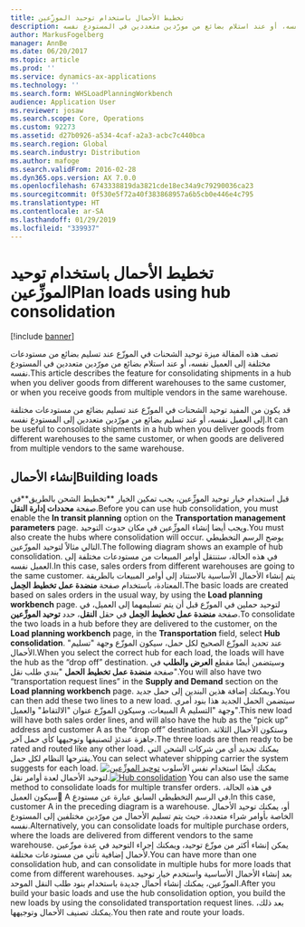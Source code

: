 ```yaml
---
title: تخطيط الأحمال باستخدام توحيد الموزِّعين
description: تصف هذه المقالة ميزة توحيد الشحنات في الموزّع عند تسليم بضائع من مستودعات مختلفة إلى العميل نفسه، أو عند استلام بضائع من مورّدين متعددين في المستودع نفسه.
author: MarkusFogelberg
manager: AnnBe
ms.date: 06/20/2017
ms.topic: article
ms.prod: ''
ms.service: dynamics-ax-applications
ms.technology: ''
ms.search.form: WHSLoadPlanningWorkbench
audience: Application User
ms.reviewer: josaw
ms.search.scope: Core, Operations
ms.custom: 92273
ms.assetid: d27b0926-a534-4caf-a2a3-acbc7c440bca
ms.search.region: Global
ms.search.industry: Distribution
ms.author: mafoge
ms.search.validFrom: 2016-02-28
ms.dyn365.ops.version: AX 7.0.0
ms.openlocfilehash: 6743338819da3821cde18ec34a9c79290036ca23
ms.sourcegitcommit: 0f530e5f72a40f383868957a6b5cb0e446e4c795
ms.translationtype: HT
ms.contentlocale: ar-SA
ms.lasthandoff: 01/29/2019
ms.locfileid: "339937"
---
```

# <a name="plan-loads-using-hub-consolidation"></a><span data-ttu-id="c915c-103">تخطيط الأحمال باستخدام توحيد الموزِّعين</span><span class="sxs-lookup"><span data-stu-id="c915c-103">Plan loads using hub consolidation</span></span>

[!include [banner](../includes/banner.md)]

<span data-ttu-id="c915c-104">تصف هذه المقالة ميزة توحيد الشحنات في الموزّع عند تسليم بضائع من مستودعات مختلفة إلى العميل نفسه، أو عند استلام بضائع من مورّدين متعددين في المستودع نفسه.</span><span class="sxs-lookup"><span data-stu-id="c915c-104">This article describes the feature for consolidating shipments in a hub when you deliver goods from different warehouses to the same customer, or when you receive goods from multiple vendors in the same warehouse.</span></span>

<span data-ttu-id="c915c-105">قد يكون من المفيد توحيد الشحنات في الموزّع عند تسليم بضائع من مستودعات مختلفة إلى العميل نفسه، أو عند تسليم بضائع من مورّدين متعددين إلى المستودع نفسه.</span><span class="sxs-lookup"><span data-stu-id="c915c-105">It can be useful to consolidate shipments in a hub when you deliver goods from different warehouses to the same customer, or when goods are delivered from multiple vendors to the same warehouse.</span></span>

## <a name="building-loads"></a><span data-ttu-id="c915c-106">إنشاء الأحمال</span><span class="sxs-lookup"><span data-stu-id="c915c-106">Building loads</span></span>
<span data-ttu-id="c915c-107">قبل استخدام خيار توحيد الموزِّعين، يجب تمكين الخيار **تخطيط الشحن بالطريق‬**في صفحة **محددات إدارة النقل**.</span><span class="sxs-lookup"><span data-stu-id="c915c-107">Before you can use hub consolidation, you must enable the **In transit planning** option on the **Transportation management parameters** page.</span></span> <span data-ttu-id="c915c-108">ويجب أيضا إنشاء الموزِّعين في مكان حدوث التوحيد.</span><span class="sxs-lookup"><span data-stu-id="c915c-108">You must also create the hubs where consolidation will occur.</span></span> <span data-ttu-id="c915c-109">يوضح الرسم التخطيطي التالي مثالاً لتوحيد الموزّعين.</span><span class="sxs-lookup"><span data-stu-id="c915c-109">The following diagram shows an example of hub consolidation.</span></span> <span data-ttu-id="c915c-110">في هذه الحالة، ستنتقل أوامر المبيعات من مستودعات مختلفة إلى العميل نفسه.</span><span class="sxs-lookup"><span data-stu-id="c915c-110">In this case, sales orders from different warehouses are going to the same customer.</span></span> <span data-ttu-id="c915c-111">يتم إنشاء الأحمال الأساسية بالاستناد إلى أوامر المبيعات بالطريقة المعتادة، باستخدام صفحة **منضدة عمل تخطيط الحِمل‬**.</span><span class="sxs-lookup"><span data-stu-id="c915c-111">The basic loads are created based on sales orders in the usual way, by using the **Load planning workbench** page.</span></span> <span data-ttu-id="c915c-112">لتوحيد حملين في الموزّع قبل أن يتم تسليمهما إلى العميل، في صفحة **منضدة عمل تخطيط الحِمل‬** في حقل **النقل**، حدد **توحيد الموزِّعين‬**.</span><span class="sxs-lookup"><span data-stu-id="c915c-112">To consolidate the two loads in a hub before they are delivered to the customer, on the **Load planning workbench** page, in the **Transportation** field, select **Hub consolidation**.</span></span> <span data-ttu-id="c915c-113">عند تحديد الموزّع الصحيح لكل حمل، سيكون الموزّع وجهة "تسليم" الأحمال.</span><span class="sxs-lookup"><span data-stu-id="c915c-113">When you select the correct hub for each load, the loads will have the hub as the “drop off” destination.</span></span> <span data-ttu-id="c915c-114">وسيتضمن أيضًا مقطع **العرض والطلب** في صفحة **منضدة عمل تخطيط الحمل** "بندي طلب نقل".</span><span class="sxs-lookup"><span data-stu-id="c915c-114">You will also have two “transportation request lines” in the **Supply and Demand** section on the **Load planning workbench** page.</span></span> <span data-ttu-id="c915c-115">ويمكنك إضافة هذين البندين إلى حمل جديد.</span><span class="sxs-lookup"><span data-stu-id="c915c-115">You can then add these two lines to a new load.</span></span> <span data-ttu-id="c915c-116">سيتضمن الحمل الجديد هذا بنود أمري المبيعات، وسيكون الموزّع عنوان "الالتقاط" والعميل A وجهة "التسليم".</span><span class="sxs-lookup"><span data-stu-id="c915c-116">This new load will have both sales order lines, and will also have the hub as the “pick up” address and customer A as the “drop off” destination.</span></span> <span data-ttu-id="c915c-117">وستكون الأحمال الثلاثة جاهزة عندئذٍ لتصنيفها وتوجيهها كأي حمل آخر.</span><span class="sxs-lookup"><span data-stu-id="c915c-117">The three loads are then ready to be rated and routed like any other load.</span></span> <span data-ttu-id="c915c-118">يمكنك تحديد أي من شركات الشحن التي يقترحها النظام لكل حمل.</span><span class="sxs-lookup"><span data-stu-id="c915c-118">You can select whatever shipping carrier the system suggests for each load.</span></span> <span data-ttu-id="c915c-119">[![‏‫توحيد الموزِّعين](./media/hubconsol.jpg)](./media/hubconsol.jpg) يمكنك أيضًا استخدام نفس الأسلوب لتوحيد الأحمال لعدة أوامر نقل.</span><span class="sxs-lookup"><span data-stu-id="c915c-119">[![Hub consolidation](./media/hubconsol.jpg)](./media/hubconsol.jpg) You can also use the same method to consolidate loads for multiple transfer orders.</span></span> <span data-ttu-id="c915c-120">في هذه الحالة، سيكون العميل ِA في الرسم التخطيطي السابق عبارة عن مستودع.</span><span class="sxs-lookup"><span data-stu-id="c915c-120">In this case, customer A in the preceding diagram is a warehouse.</span></span> <span data-ttu-id="c915c-121">أو، يمكنك توحيد الأحمال الخاصة بأوامر شراء متعددة، حيث يتم تسليم الأحمال من مورّدين مختلفين إلى المستودع نفسه.</span><span class="sxs-lookup"><span data-stu-id="c915c-121">Alternatively, you can consolidate loads for multiple purchase orders, where the loads are delivered from different vendors to the same warehouse.</span></span> <span data-ttu-id="c915c-122">يمكن إنشاء أكثر من موزّع توحيد، ويمكنك إجراء التوحيد في عدة موزّعين لأحمال إضافية تأتي من مستودعات مختلفة.</span><span class="sxs-lookup"><span data-stu-id="c915c-122">You can have more than one consolidation hub, and can consolidate in multiple hubs for more loads that come from different warehouses.</span></span> <span data-ttu-id="c915c-123">بعد إنشاء الأحمال الأساسية واستخدم خيار توحيد الموزّعين، يمكنك إنشاء أحمال جديدة باستخدام بنود طلب النقل الموحد.</span><span class="sxs-lookup"><span data-stu-id="c915c-123">After you build your basic loads and use the hub consolidation option, you build the new loads by using the consolidated transportation request lines.</span></span> <span data-ttu-id="c915c-124">بعد ذلك، يمكنك تصنيف الأحمال وتوجيهها.</span><span class="sxs-lookup"><span data-stu-id="c915c-124">You then rate and route your loads.</span></span>



